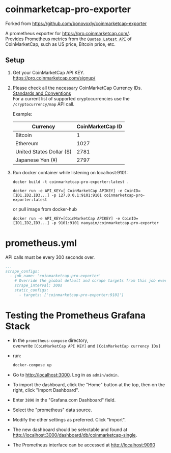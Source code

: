 # coinmarketcap-pro-exporter
Forked from https://github.com/bonovoxly/coinmarketcap-exporter

A prometheus exporter for https://pro.coinmarketcap.com/.  
Provides Prometheus metrics from the [`Quotes Latest API`](https://pro.coinmarketcap.com/api/v1#operation/getV1CryptocurrencyQuotesLatest) of CoinMarketCap, such as US price, Bitcoin price, etc.

## Setup
1. Get your CoinMarketCap API KEY.  
https://pro.coinmarketcap.com/signup/
2. Please check all the necessary CoinMarketCap Currency IDs.  
[Standards and Conventions](https://pro.coinmarketcap.com/api/v1#section/Standards-and-Conventions)  
For a current list of supported cryptocurrencies use the `/cryptocurrency/map` API call.

    Example:  

    | Currency | CoinMarketCap ID |
    |---|---|
    | Bitcoin | 1 |
    | Ethereum | 1027 |
    | United States Dollar ($) | 2781 |
    | Japanese Yen (¥) | 2797 |

3. Run docker container while listening on localhost:9101:
    ```
    docker build -t coinmarketcap-pro-exporter:latest .

    docker run -e API_KEY=[ CoinMarketCap APIKEY] -e CoinID=[ID1,ID2,ID3...] -p 127.0.0.1:9101:9101 coinmarketcap-pro-exporter:latest
    ```
    or pull image from docker-hub
    ```
    docker run -e API_KEY=[CoinMarketCap APIKEY] -e CoinID=[ID1,ID2,ID3...] -p 9101:9101 naoyain/coinmarketcap-pro-exporter
    ```
# prometheus.yml
API calls must be every 300 seconds over. 
```Yaml
...
scrape_configs:
  - job_name: 'coinmarketcap-pro-exporter'
    # Override the global default and scrape targets from this job every 300 seconds, overwise API calls limits have been reached soon.
    scrape_interval: 300s
    static_configs:
      - targets: ['coinmarketcap-pro-exporter:9101']
```
# Testing the Prometheus Grafana Stack

- In the `prometheus-compose` directory,  
overwrite `[CoinMarketCap API KEY]` and `[CoinMarketCap currency IDs]`

- run:
    ```sh
    docker-compose up
    ```
- Go to <http://localhost:3000>.  Log in as `admin/admin`.
- To import the dashboard, click the "Home" button at the top, then on the right, click "Import Dashboard".
- Enter `3890` in the "Grafana.com Dashboard" field.
- Select the "prometheus" data source.
- Modify the other settings as preferred. Click "Import".
- The new dashboard should be selectable and found at <http://localhost:3000/dashboard/db/coinmarketcap-single>.
- The Prometheus interface can be accessed at <http://localhost:9090>